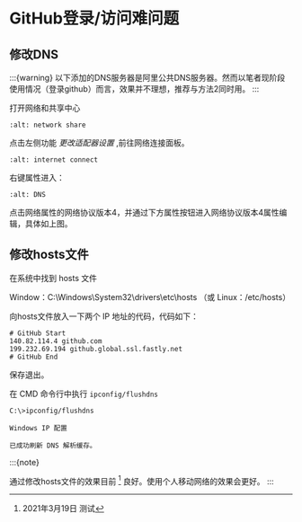 # GitHub登录/访问难问题

## 修改DNS

:::{warning}
以下添加的DNS服务器是阿里公共DNS服务器。然而以笔者现阶段使用情况（登录github）而言，效果并不理想，推荐与方法2同时用。
:::

打开网络和共享中心

```{image} ../img/network-share.png
:alt: network share
```

点击左侧功能 *更改适配器设置* ,前往网络连接面板。

```{image} ../img/internet-connect.png
:alt: internet connect
```

右键属性进入：

```{image} ../img/DNS.png
:alt: DNS
```

点击网络属性的网络协议版本4，并通过下方属性按钮进入网络协议版本4属性编辑，具体如上图。

## 修改hosts文件

在系统中找到 hosts 文件

Window：C:\\Windows\\System32\\drivers\\etc\\hosts （或 Linux：/etc/hosts）

向hosts文件放入一下两个 IP 地址的代码，代码如下：

```guess
# GitHub Start
140.82.114.4 github.com
199.232.69.194 github.global.ssl.fastly.net
# GitHub End
```

保存退出。

在 CMD 命令行中执行 `ipconfig/flushdns`

```guess
C:\>ipconfig/flushdns

Windows IP 配置

已成功刷新 DNS 解析缓存。
```

:::{note}

通过修改hosts文件的效果目前 [^id2] 良好。使用个人移动网络的效果会更好。
:::

[^id2]: 2021年3月19日 测试
